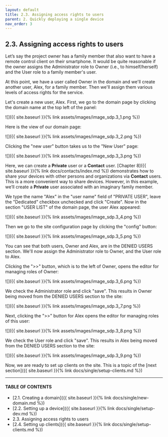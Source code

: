 ```yaml
---
layout: default
title: 2.3. Assigning access rights to users
parent: 2. Quickly deploying a single device
nav_order: 3
---
```


## 2.3. Assigning access rights to users

Let’s say the project owner has a family member that also want to have a remote control client on their smartphone. It would be quite reasonable if the owner assigns the <span class="text-role">Administrator</span> role to Owner (i.e., to himself/herself) and the <span class="text-role">User</span> role to a family member's user.  

At this point, we have a user called Owner in the domain and we'll create another user, Alex, for a family member. Then we'll assign them various levels of access rights for the service.  

Let's create a new user, Alex. First, we go to the domain page by clicking the domain name at the top left of the panel:

![]({{ site.baseurl }}{% link assets/images/image_sdp.3_1.png %})

Here is the view of our domain page:  

![]({{ site.baseurl }}{% link assets/images/image_sdp.3_2.png %})

Clicking the "new user" button takes us to the "New User" page:  

![]({{ site.baseurl }}{% link assets/images/image_sdp.3_3.png %})

Here, we can create a **Private** user or a **Contact** user. [Chapter 8]({{ site.baseurl }}{% link docs/contacts/index.md %}) demonstrates how to share your devices with other persons and organizations via **Contact** users. This is a more convenient way to share devices. However, in this example, we’ll create a **Private** user associated with an imaginary family member.  

We type the name "Alex" in the "user name" field of "PRIVATE USER", leave the "Dedicated" checkbox unchecked and click "Create". Now in the section "USER LIST" of the domain page, the user Alex appeared:

![]({{ site.baseurl }}{% link assets/images/image_sdp.3_4.png %})

Then we go to the site configuration page by clicking the "<span class="text-cyan">config</span>" button:  

![]({{ site.baseurl }}{% link assets/images/image_sdp.3_5.png %})

You can see that both users, Owner and Alex, are in the <span class="text-red">DENIED USERS</span> section. We'll now assign the <span class="text-role">Administrator</span> role to Owner, and the <span class="text-role">User</span> role to Alex.  

Clicking the "<span class="text-cyan">&gt;&gt;</span>" button, which is to the left of Owner, opens the editor for managing roles of Owner:

![]({{ site.baseurl }}{% link assets/images/image_sdp.3_6.png %})

We check the <span class="text-role">Administrator</span> role and click "<span class="text-green">save</span>". This results in Owner being moved from the <span class="text-red">DENIED USERS</span> section to the site:  

![]({{ site.baseurl }}{% link assets/images/image_sdp.3_7.png %})

Next, clicking the "<span class="text-cyan">&gt;&gt;</span>" button for Alex opens the editor for managing roles of this user:

![]({{ site.baseurl }}{% link assets/images/image_sdp.3_8.png %})

We check the <span class="text-role">User</span> role and click "<span class="text-green">save</span>". This results in Alex being moved from the <span class="text-red">DENIED USERS</span> section to the site:  

![]({{ site.baseurl }}{% link assets/images/image_sdp.3_9.png %})

Now, we are ready to set up clients on the site. This is a topic of the [next section]({{ site.baseurl }}{% link docs/single/setup-clients.md %})

---
#### TABLE OF CONTENTS
* [2.1. Creating a domain]({{ site.baseurl }}{% link docs/single/new-domain.md %})
* [2.2. Setting up a device]({{ site.baseurl }}{% link docs/single/setup-dev.md %})
* 2.3. Assigning access rights to users
* [2.4. Setting up clients]({{ site.baseurl }}{% link docs/single/setup-clients.md %})
